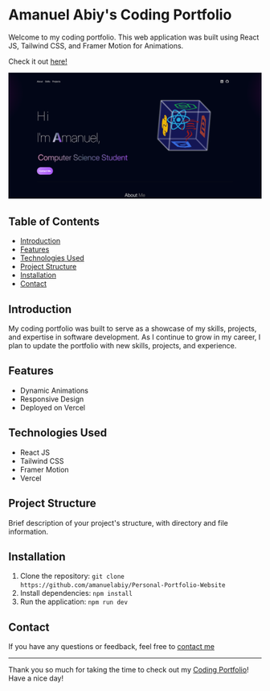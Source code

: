 <h1>Amanuel Abiy's Coding Portfolio</h1>

<p>Welcome to my coding portfolio. This web application was built using React JS, Tailwind CSS, and Framer Motion for Animations.</p>

<p>Check it out <a href="https://amanuel-portfolio-omega.vercel.app/" target="_blank" rel="noopener noreferrer">here!</a></p>

<img src="https://github.com/amanuelabiy/Personal-Portfolio-Website/blob/main/src/assets/projects/project-2.jpg?raw=true" alt="Portfolio Screenshot" width="600" />

<h2>Table of Contents</h2>

<ul>
  <li><a href="#introduction">Introduction</a></li>
  <li><a href="#features">Features</a></li>
  <li><a href="#technologies-used">Technologies Used</a></li>
  <li><a href="#project-structure">Project Structure</a></li>
  <li><a href="#installation">Installation</a></li>
  <li><a href="#contact">Contact</a></li>
</ul>

<h2 id="introduction">Introduction</h2>
<p>My coding portfolio was built to serve as a showcase of my skills, projects, and expertise in software development. As I continue to grow in my career, I plan to update the portfolio with new skills, projects, and experience.</p>

<h2 id="features">Features</h2>
<ul>
  <li>Dynamic Animations</li>
  <li>Responsive Design</li>
  <li>Deployed on Vercel</li>
</ul>

<h2 id="technologies-used">Technologies Used</h2>
<ul>
  <li>React JS</li>
  <li>Tailwind CSS</li>
  <li>Framer Motion</li>
  <li>Vercel</li>
</ul>

<h2 id="project-structure">Project Structure</h2>
<p>Brief description of your project's structure, with directory and file information.</p>

<h2 id="installation">Installation</h2>
<ol>
  <li>Clone the repository: <code>git clone https://github.com/amanuelabiy/Personal-Portfolio-Website</code></li>
  <li>Install dependencies: <code>npm install</code></li>
  <li>Run the application: <code>npm run dev</code></li>
</ol>

<h2 id="contact">Contact</h2>
<p>If you have any questions or feedback, feel free to <a href="mailto:amanuelabiy.business@gmail.com">contact me</a></p>

<hr>
<p>Thank you so much for taking the time to check out my <a href="https://amanuel-portfolio-omega.vercel.app/" target="_blank" rel="noopener noreferrer">Coding Portfolio</a>! Have a nice day!</p>

